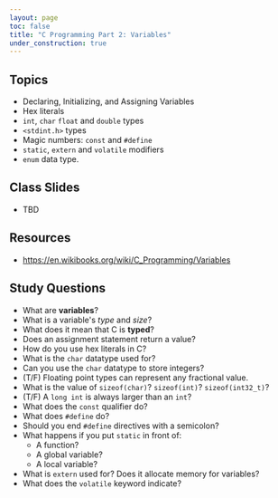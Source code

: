 ```yaml
---
layout: page
toc: false
title: "C Programming Part 2: Variables"
under_construction: true
---
```



## Topics
* Declaring, Initializing, and Assigning Variables
* Hex literals
* `int`, `char` `float` and `double` types
* `<stdint.h>` types
* Magic numbers: `const` and `#define`
* `static`, `extern` and `volatile` modifiers
* `enum` data type.

## Class Slides
* TBD

## Resources
* <https://en.wikibooks.org/wiki/C_Programming/Variables>

## Study Questions
- What are **variables**?
- What is a variable's *type* and *size*?
- What does it mean that C is **typed**?
- Does an assignment statement return a value?
- How do you use hex literals in C?
- What is the `char` datatype used for?
- Can you use the `char` datatype to store integers?
- (T/F) Floating point types can represent any fractional value.
- What is the value of `sizeof(char)`? `sizeof(int)`? `sizeof(int32_t)`?
- (T/F) A `long int` is always larger than an `int`?
- What does the `const` qualifier do?
- What does `#define` do?
- Should you end `#define` directives with a semicolon?
- What happens if you put `static` in front of:
    * A function?
    * A global variable?
    * A local variable?
- What is `extern` used for?  Does it allocate memory for variables?
- What does the `volatile` keyword indicate?

